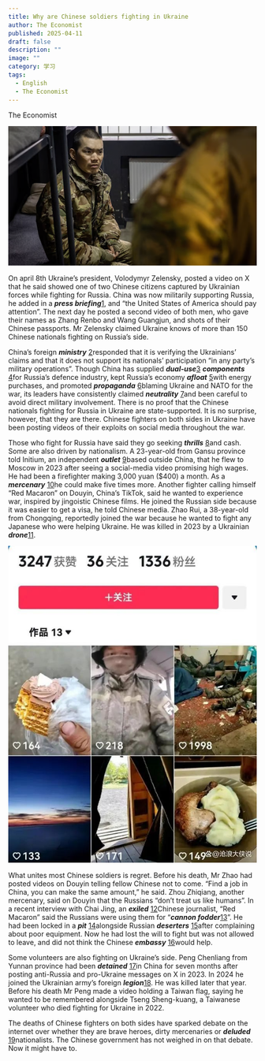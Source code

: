 ```yaml
---
title: Why are Chinese soldiers fighting in Ukraine
author: The Economist
published: 2025-04-11
draft: false
description: ""
image: ""
category: 学习
tags:
  - English
  - The Economist
---
```


The Economist

![](images/image-16.png)

On april 8th Ukraine’s president, Volodymyr Zelensky, posted a video on X that he said showed one of two Chinese citizens captured by Ukrainian forces while fighting for Russia. China was now militarily supporting Russia, he added in a **_press briefing_**[1](#36e65a59-5c91-473f-bc37-de8b215f358b), and “the United States of America should pay attention”. The next day he posted a second video of both men, who gave their names as Zhang Renbo and Wang Guangjun, and shots of their Chinese passports. Mr Zelensky claimed Ukraine knows of more than 150 Chinese nationals fighting on Russia’s side.

China’s foreign **_ministry_** [2](#5fc5f3e0-9812-4be1-bbe5-ae5af94bb9ea)responded that it is verifying the Ukrainians’ claims and that it does not support its nationals’ participation “in any party’s military operations”. Though China has supplied **_dual-use_**[3](#8b8a477e-71d9-4d4c-b64d-a55c8a29dedc) **_components_** [4](#6c853fe7-dfa4-461a-930e-20dabd61b163)for Russia’s defence industry, kept Russia’s economy **_afloat_** [5](#37ee28d7-d602-4e5b-8ba1-fcbebd3982be)with energy purchases, and promoted **_propaganda_** [6](#ccded093-0877-4eca-9cb8-78e17d5f9087)blaming Ukraine and NATO for the war, its leaders have consistently claimed **_neutrality_** [7](#a89c021d-21a3-4443-a76b-7cefca125a01)and been careful to avoid direct military involvement. There is no proof that the Chinese nationals fighting for Russia in Ukraine are state-supported. It is no surprise, however, that they are there. Chinese fighters on both sides in Ukraine have been posting videos of their exploits on social media throughout the war.

Those who fight for Russia have said they go seeking **_thrills_** [8](#05cc3758-1823-4924-adad-cc23fa983d62)and cash. Some are also driven by nationalism. A 23-year-old from Gansu province told Initium, an independent **_outlet_** [9](#7fbb4e30-6cd1-4fe1-8df7-1035123b1ab5)based outside China, that he flew to Moscow in 2023 after seeing a social-media video promising high wages. He had been a firefighter making 3,000 yuan ($400) a month. As a **_mercenary_** [10](#96eb860b-2208-4450-a3de-9420a25a3c00)he could make five times more. Another fighter calling himself “Red Macaron” on Douyin, China’s TikTok, said he wanted to experience war, inspired by jingoistic Chinese films. He joined the Russian side because it was easier to get a visa, he told Chinese media. Zhao Rui, a 38-year-old from Chongqing, reportedly joined the war because he wanted to fight any Japanese who were helping Ukraine. He was killed in 2023 by a Ukrainian **_drone_**[11](#173df500-ee7a-4f15-8fbe-01e829e26eed).

![](images/image-15.png)

What unites most Chinese soldiers is regret. Before his death, Mr Zhao had posted videos on Douyin telling fellow Chinese not to come. “Find a job in China, you can make the same amount,” he said. Zhou Zhiqiang, another mercenary, said on Douyin that the Russians “don’t treat us like humans”. In a recent interview with Chai Jing, an **_exiled_** [12](#1759375d-4b57-44a0-b943-233f1b6b868e)Chinese journalist, “Red Macaron” said the Russians were using them for “**_cannon fodder_**[13](#7e0ee5e7-ffcc-403d-b763-671bcce8f268)”. He had been locked in a **_pit_** [14](#51ae8449-15dc-4725-92d8-2bb5db920e61)alongside Russian **_deserters_** [15](#e2ca1717-f780-4796-ad52-ffeff7c263e0)after complaining about poor equipment. Now he had lost the will to fight but was not allowed to leave, and did not think the Chinese **_embassy_** [16](#f0ef6708-6512-4ac2-a8bb-a56533f1c63c)would help.

Some volunteers are also fighting on Ukraine’s side. Peng Chenliang from Yunnan province had been **_detained_** [17](#93d4b603-63a9-46c5-ab75-00dd9cc8f39c)in China for seven months after posting anti-Russia and pro-Ukraine messages on X in 2023. In 2024 he joined the Ukrainian army’s foreign **_legion_**[18](#78969056-10f0-4204-ba97-a2cef6b56682). He was killed later that year. Before his death Mr Peng made a video holding a Taiwan flag, saying he wanted to be remembered alongside Tseng Sheng-kuang, a Taiwanese volunteer who died fighting for Ukraine in 2022.

The deaths of Chinese fighters on both sides have sparked debate on the internet over whether they are brave heroes, dirty mercenaries or **_deluded_** [19](#c5cbac5e-9cf1-456b-ad05-e09d5f7d3398)nationalists. The Chinese government has not weighed in on that debate. Now it might have to.
